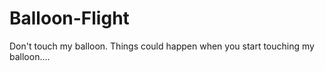 # Balloon-Flight
Don't touch my balloon. Things could happen when you start touching my balloon....
